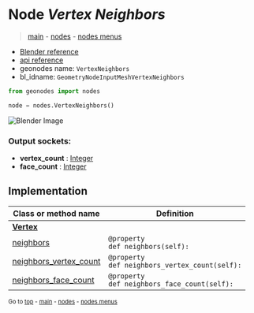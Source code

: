 # Node *Vertex Neighbors*

> [main](../index.md) - [nodes](nodes.md) - [nodes menus](nodes_menus.md)

- [Blender reference](https://docs.blender.org/manual/en/latest/modeling/geometry_nodes/mesh/vertex_neighbors.html)
- [api reference](https://docs.blender.org/api/current/bpy.types.GeometryNodeInputMeshVertexNeighbors.html)
- geonodes name: `VertexNeighbors`
- bl_idname: `GeometryNodeInputMeshVertexNeighbors`

```python
from geonodes import nodes

node = nodes.VertexNeighbors()
```

![Blender Image](https://docs.blender.org/manual/en/latest/_images/node-types_GeometryNodeInputMeshVertexNeighbors.webp)

### Output sockets:

- **vertex_count** : [Integer](Integer.md)
- **face_count** : [Integer](Integer.md)

## Implementation

| Class or method name | Definition |
|----------------------|------------|
| **[Vertex](Vertex.md)** |
| [neighbors](Vertex.md#neighbors-property) | `@property`<br> `def neighbors(self):` |
| [neighbors_vertex_count](Vertex.md#neighbors_vertex_count-property) | `@property`<br> `def neighbors_vertex_count(self):` |
| [neighbors_face_count](Vertex.md#neighbors_face_count-property) | `@property`<br> `def neighbors_face_count(self):` |

<sub>Go to [top](#node-Vertex-Neighbors) - [main](../index.md) - [nodes](nodes.md) - [nodes menus](nodes_menus.md)</sub>


